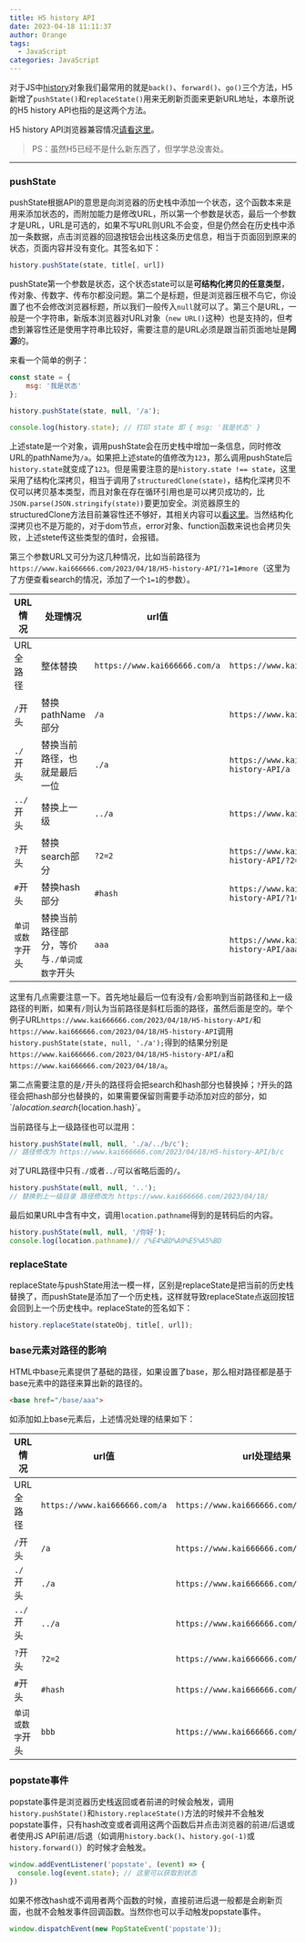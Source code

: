 ```yaml
---
title: H5 history API
date: 2023-04-18 11:11:37
author: Orange
tags:
  - JavaScript
categories: JavaScript
---
```


对于JS中[history](https://developer.mozilla.org/zh-CN/docs/Web/API/History)对象我们最常用的就是`back()`、`forward()`、`go()`三个方法，H5新增了`pushState()`和`replaceState()`用来无刷新页面来更新URL地址，本章所说的H5 history API也指的是这两个方法。

H5 history API浏览器兼容情况[请看这里](https://caniuse.com/?search=history.pushState)。

> PS：虽然H5已经不是什么新东西了，但学学总没害处。

----

### pushState ###

pushState根据API的意思是向浏览器的历史栈中添加一个状态，这个函数本来是用来添加状态的，而附加能力是修改URL，所以第一个参数是状态，最后一个参数才是URL，URL是可选的，如果不写URL则URL不会变，但是仍然会在历史栈中添加一条数据，点击浏览器的回退按钮会出栈这条历史信息，相当于页面回到原来的状态，页面内容并没有变化。其签名如下：

```JavaScript
history.pushState(state, title[, url])
```

pushState第一个参数是状态，这个状态state可以是**可结构化拷贝的任意类型**，传对象、传数字、传布尔都没问题。第二个是标题，但是浏览器压根不鸟它，你设置了也不会修改浏览器标题，所以我们一般传入`null`就可以了。第三个是URL，一般是一个字符串，新版本浏览器对URL对象（`new URL()`这种）也是支持的，但考虑到兼容性还是使用字符串比较好，需要注意的是URL必须是跟当前页面地址是**同源**的。

来看一个简单的例子：

```JavaScript
const state = {
    msg: '我是状态'
};

history.pushState(state, null, '/a');

console.log(history.state); // 打印 state 即 { msg: '我是状态' }
```

上述state是一个对象，调用pushState会在历史栈中增加一条信息，同时修改URL的pathName为`/a`。如果把上述state的值修改为`123`，那么调用pushState后`history.state`就变成了`123`。但是需要注意的是`history.state !== state`，这里采用了结构化深拷贝，相当于调用了`structuredClone(state)`，结构化深拷贝不仅可以拷贝基本类型，而且对象在存在循环引用也是可以拷贝成功的，比`JSON.parse(JSON.stringify(state))`要更加安全。浏览器原生的structuredClone方法目前兼容性还不够好，其相关内容可以[看这里](https://developer.mozilla.org/zh-CN/docs/web/api/structuredClone)。当然结构化深拷贝也不是万能的，对于dom节点，error对象、function函数来说也会拷贝失败，上述stete传这些类型的值时，会报错。

第三个参数URL又可分为这几种情况，比如当前路径为`https://www.kai666666.com/2023/04/18/H5-history-API/?1=1#more`（这里为了方便查看search的情况，添加了一个`1=1`的参数）。

URL情况|处理情况|url值|url处理结果
---|---|---|---
URL全路径|整体替换|`https://www.kai666666.com/a`|`https://www.kai666666.com/a`
`/`开头|替换pathName部分|`/a`|`https://www.kai666666.com/a`
`./`开头|替换当前路径，也就是最后一位|`./a`|`https://www.kai666666.com/2023/04/18/H5-history-API/a`
`../`开头|替换上一级|`../a`|`https://www.kai666666.com/2023/04/18/a`
`?`开头|替换search部分|`?2=2`|`https://www.kai666666.com/2023/04/18/H5-history-API/?2=2`
`#`开头|替换hash部分|`#hash`|`https://www.kai666666.com/2023/04/18/H5-history-API/?1=1#hash`
`单词或数字`开头|替换当前路径部分，等价与`./单词或数字`开头|`aaa`|`https://www.kai666666.com/2023/04/18/H5-history-API/aaa`

这里有几点需要注意一下。首先地址最后一位有没有`/`会影响到当前路径和上一级路径的判断，如果有`/`则认为当前路径是斜杠后面的路径，虽然后面是空的。举个例子URL`https://www.kai666666.com/2023/04/18/H5-history-API/`和`https://www.kai666666.com/2023/04/18/H5-history-API`调用`history.pushState(state, null, './a');`得到的结果分别是`https://www.kai666666.com/2023/04/18/H5-history-API/a`和`https://www.kai666666.com/2023/04/18/a`。

第二点需要注意的是`/`开头的路径将会把search和hash部分也替换掉；`?`开头的路径会把hash部分也替换的，如果需要保留则需要手动添加对应的部分，如\`/a${location.search}${location.hash}\`。

当前路径与上一级路径也可以混用：

```JavaScript
history.pushState(null, null, './a/../b/c');
// 路径修改为 https://www.kai666666.com/2023/04/18/H5-history-API/b/c
```

对了URL路径中只有`./`或者`../`可以省略后面的`/`。

```JavaScript
history.pushState(null, null, '..');
// 替换到上一级目录 路径修改为 https://www.kai666666.com/2023/04/18/
```

最后如果URL中含有中文，调用`location.pathname`得到的是转码后的内容。

```JavaScript
history.pushState(null, null, '/你好');
console.log(location.pathname)// /%E4%BD%A0%E5%A5%BD
```

### replaceState ###

replaceState与pushState用法一模一样，区别是replaceState是把当前的历史栈替换了，而pushState是添加了一个历史栈，这样就导致replaceState点返回按钮会回到上一个历史栈中。replaceState的签名如下：

```JavaScript
history.replaceState(stateObj, title[, url]);
```

### base元素对路径的影响 ###

HTML中base元素提供了基础的路径，如果设置了base，那么相对路径都是基于base元素中的路径来算出新的路径的。

```HTML
<base href="/base/aaa">
```

如添加如上base元素后，上述情况处理的结果如下：

URL情况|url值|url处理结果
---|---|---
URL全路径|`https://www.kai666666.com/a`|`https://www.kai666666.com/a`
`/`开头|`/a`|`https://www.kai666666.com/a`
`./`开头|`./a`|`https://www.kai666666.com/base/a`
`../`开头|`../a`|`https://www.kai666666.com/a`
`?`开头|`?2=2`|`https://www.kai666666.com/base/aaa?2=2`
`#`开头|`#hash`|`https://www.kai666666.com/base/aaa#hash`
`单词或数字`开头|`bbb`|`https://www.kai666666.com/base/bbb`

### popstate事件 ###

popstate事件是浏览器历史栈返回或者前进的时候会触发，调用`history.pushState()`和`history.replaceState()`方法的时候并不会触发popstate事件，只有hash改变或者调用这两个函数后并点击浏览器的前进/后退或者使用JS API前进/后退（如调用`history.back()`、`history.go(-1)`或`history.forward()`）的时候才会触发。

```JavaScript
window.addEventListener('popstate', (event) => {
  console.log(event.state); // 这里可以获取到状态
})
```

如果不修改hash或不调用者两个函数的时候，直接前进后退一般都是会刷新页面，也就不会触发事件回调函数。当然你也可以手动触发popstate事件。

```JavaScript
window.dispatchEvent(new PopStateEvent('popstate'));
```

